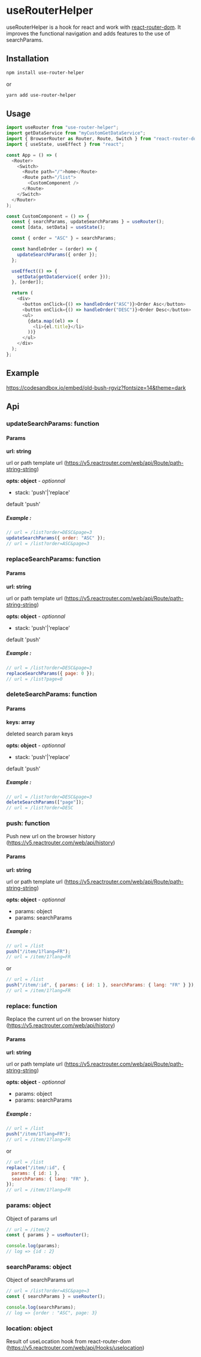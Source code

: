 # useRouterHelper

useRouterHelper is a hook for react and work with [react-router-dom](https://v5.reactrouter.com/web/guides/quick-start). It improves the functional navigation and adds features to the use of searchParams.

## Installation

```bash
npm install use-router-helper
```

or

```bash
yarn add use-router-helper
```

## Usage

```javascript
import useRouter from "use-router-helper";
import getDataService from "myCustomGetDataService";
import { BrowserRouter as Router, Route, Switch } from "react-router-dom";
import { useState, useEffect } from "react";

const App = () => (
  <Router>
    <Switch>
      <Route path="/">home</Route>
      <Route path="/list">
        <CustomComponent />
      </Route>
    </Switch>
  </Router>
);

const CustomComponent = () => {
  const { searchParams, updateSearchParams } = useRouter();
  const [data, setData] = useState();

  const { order = "ASC" } = searchParams;

  const handleOrder = (order) => {
    updateSearchParams({ order });
  };

  useEffect(() => {
    setData(getDataService({ order }));
  }, [order]);

  return (
    <div>
      <button onClick={() => handleOrder("ASC")}>Order Asc</button>
      <button onClick={() => handleOrder("DESC")}>Order Desc</button>
      <ul>
        {data.map((el) => (
          <li>{el.title}</li>
        ))}
      </ul>
    </div>
  );
};
```

## Example

https://codesandbox.io/embed/old-bush-rgviz?fontsize=14&theme=dark

## Api

### updateSearchParams: function

#### Params

**url: string**

url or path template url (https://v5.reactrouter.com/web/api/Route/path-string-string)

**opts: object** - _optionnal_

- stack: 'push'|'replace'

default 'push'

##### Example :

```js
// url = /list?order=DESC&page=3
updateSearchParams({ order: "ASC" });
// url = /list?order=ASC&page=3
```

### replaceSearchParams: function

#### Params

**url: string**

url or path template url (https://v5.reactrouter.com/web/api/Route/path-string-string)

**opts: object** - _optionnal_

- stack: 'push'|'replace'

default 'push'

##### Example :

```js
// url = /list?order=DESC&page=3
replaceSearchParams({ page: 0 });
// url = /list?page=0
```

### deleteSearchParams: function

#### Params

**keys: array**

deleted search param keys

**opts: object** - _optionnal_

- stack: 'push'|'replace'

default 'push'

##### Example :

```js
// url = /list?order=DESC&page=3
deleteSearchParams(["page"]);
// url = /list?order=DESC
```

### push: function

Push new url on the browser history (https://v5.reactrouter.com/web/api/history)

#### Params

**url: string**

url or path template url (https://v5.reactrouter.com/web/api/Route/path-string-string)

**opts: object** - _optionnal_

- params: object
- params: searchParams

##### Example :

```js
// url = /list
push("/item/1?lang=FR");
// url = /item/1?lang=FR
```

or

```js
// url = /list
push("/item/:id", { params: { id: 1 }, searchParams: { lang: "FR" } });
// url = /item/1?lang=FR
```

### replace: function

Replace the current url on the browser history (https://v5.reactrouter.com/web/api/history)

#### Params

**url: string**

url or path template url (https://v5.reactrouter.com/web/api/Route/path-string-string)

**opts: object** - _optionnal_

- params: object
- params: searchParams

##### Example :

```js
// url = /list
push("/item/1?lang=FR");
// url = /item/1?lang=FR
```

or

```js
// url = /list
replace("/item/:id", {
  params: { id: 1 },
  searchParams: { lang: "FR" },
});
// url = /item/1?lang=FR
```

### params: object

Object of params url

```js
// url = /item/2
const { params } = useRouter();

console.log(params);
// log => {id : 2}
```

### searchParams: object

Object of searchParams url

```js
// url = /list?order=ASC&page=3
const { searchParams } = useRouter();

console.log(searchParams);
// log => {order : "ASC", page: 3}
```

### location: object

Result of useLocation hook from react-router-dom (https://v5.reactrouter.com/web/api/Hooks/uselocation)
